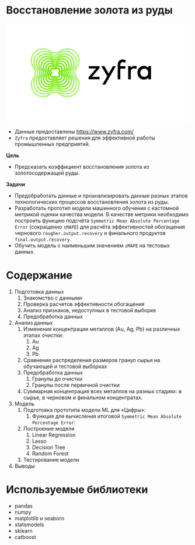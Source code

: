 # Восстановление золота из руды
![](Zyfra_Logo_Eng.png?raw=true "Title")

* Данные предоставлены https://www.zyfra.com/
*  `Zyfra` предоставляет решения для эффективной работы промышленных предприятий.

**Цель**
* Предсказать коэффициент восстановления золота из золотосодержащей руды.

**Задачи**
* Предобработать данные и проанализировать данные разных этапов технологических процессов восстановления золота из руды.
* Разработать прототип модели машинного обучения с кастомной метрикой оценки качества модели. В качестве метрики необходимо построить функцию подсчёта `Symmetric Mean Absolute Percentage Error` (сокращенно `sMAPE`) для расчёта эффективностей обогащения чернового `rougher.output.recovery` и финального продуктов `final.output.recovery`.
* Обучить модель с наименьшим значением `sMAPE` на тестовых данных.

# Содержание
1.  Подготовка данных
    1. Знакомство с данными
    2. Проверка расчетов эффективности обогащения
    3. Анализ признаков, недоступных в тестовой выборке
    4. Предобработка данных
2. Анализ данных
    1. Изменения концентрации металлов (Au, Ag, Pb) на различных этапах очистки:
        1. Au
        2. Ag
        3. Pb
    2. Сравнение распределения размеров гранул сырья на обучающей и тестовой выборках
    4. Предобработка данных
        1. Гранулы до очистки
        2. Гранулы после первичной очистки
    3. Суммарная концентрация всех металлов на разных стадиях: в сырье, в черновом и финальном концентратах.
 3. Модель
      1. Подготовка прототипа модели ML для «Цифры»:
            1.  Функция для вычисления итоговой `Symmetric Mean Absolute Percentage Error`:
      2. Построение модели
            1. Linear Regression
            2. Lasso
            3. Decision Tree
            4. Random Forest
      3. Тестирование модели
4. Выводы

# Используемые библиотеки
* pandas
* numpy
* matplotlib и seaborn
* statsmodels
* sklearn
* catboost
